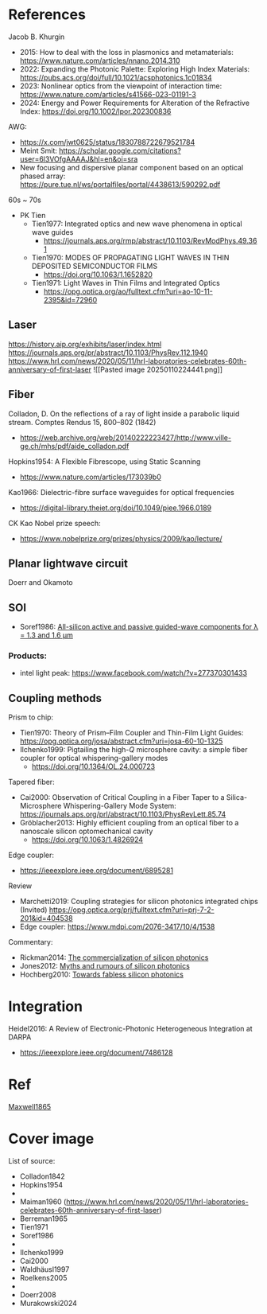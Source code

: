 
# References

Jacob B. Khurgin
- 2015: How to deal with the loss in plasmonics and metamaterials: https://www.nature.com/articles/nnano.2014.310
- 2022: Expanding the Photonic Palette: Exploring High Index Materials: https://pubs.acs.org/doi/full/10.1021/acsphotonics.1c01834
- 2023: Nonlinear optics from the viewpoint of interaction time: https://www.nature.com/articles/s41566-023-01191-3
- 2024: Energy and Power Requirements for Alteration of the Refractive Index: https://doi.org/10.1002/lpor.202300836

AWG:
- https://x.com/jwt0625/status/1830788722679521784
- Meint Smit: https://scholar.google.com/citations?user=6l3VOfgAAAAJ&hl=en&oi=sra
- New focusing and dispersive planar component based on an optical phased array: https://pure.tue.nl/ws/portalfiles/portal/4438613/590292.pdf

60s ~ 70s
- PK Tien
	- Tien1977: Integrated optics and new wave phenomena in optical wave guides 
		- https://journals.aps.org/rmp/abstract/10.1103/RevModPhys.49.361
	- Tien1970: MODES OF PROPAGATING LIGHT WAVES IN THIN DEPOSITED SEMICONDUCTOR FILMS 
		- https://doi.org/10.1063/1.1652820
	- Tien1971: Light Waves in Thin Films and Integrated Optics
		- https://opg.optica.org/ao/fulltext.cfm?uri=ao-10-11-2395&id=72960


## Laser
https://history.aip.org/exhibits/laser/index.html
https://journals.aps.org/pr/abstract/10.1103/PhysRev.112.1940
https://www.hrl.com/news/2020/05/11/hrl-laboratories-celebrates-60th-anniversary-of-first-laser
![[Pasted image 20250110224441.png]]


## Fiber

Colladon, D. On the reflections of a ray of light inside a parabolic liquid stream. Comptes Rendus 15, 800–802 (1842)
- https://web.archive.org/web/20140222223427/http://www.ville-ge.ch/mhs/pdf/aide_colladon.pdf

Hopkins1954: A Flexible Fibrescope, using Static Scanning
- https://www.nature.com/articles/173039b0

Kao1966: Dielectric-fibre surface waveguides for optical frequencies
- https://digital-library.theiet.org/doi/10.1049/piee.1966.0189

CK Kao Nobel prize speech:
- https://www.nobelprize.org/prizes/physics/2009/kao/lecture/

## Planar lightwave circuit
Doerr and Okamoto

## SOI
- Soref1986: [All-silicon active and passive guided-wave components for λ = 1.3 and 1.6 µm](https://doi.org/10.1109/JQE.1986.1073057)

### Products:
- intel light peak: https://www.facebook.com/watch/?v=277370301433



## Coupling methods


Prism to chip:
- Tien1970: Theory of Prism–Film Coupler and Thin-Film Light Guides: https://opg.optica.org/josa/abstract.cfm?uri=josa-60-10-1325
- Ilchenko1999: Pigtailing the high-_Q_ microsphere cavity: a simple fiber coupler for optical whispering-gallery modes
	- https://doi.org/10.1364/OL.24.000723


Tapered fiber:
- Cai2000: Observation of Critical Coupling in a Fiber Taper to a Silica-Microsphere Whispering-Gallery Mode System: https://journals.aps.org/prl/abstract/10.1103/PhysRevLett.85.74
- Gröblacher2013: Highly efficient coupling from an optical fiber to a nanoscale silicon optomechanical cavity
	- https://doi.org/10.1063/1.4826924

Edge coupler:
- https://ieeexplore.ieee.org/document/6895281


Review
- Marchetti2019: Coupling strategies for silicon photonics integrated chips (Invited) https://opg.optica.org/prj/fulltext.cfm?uri=prj-7-2-201&id=404538
- Edge coupler: https://www.mdpi.com/2076-3417/10/4/1538

Commentary:
- Rickman2014: [The commercialization of silicon photonics](https://www.nature.com/articles/nphoton.2014.175)
- Jones2012: [Myths and rumours of silicon photonics](https://www.nature.com/articles/nphoton.2012.66)
- Hochberg2010: [Towards fabless silicon photonics](https://www.nature.com/articles/nphoton.2010.172)


# Integration

Heidel2016: A Review of Electronic-Photonic Heterogeneous Integration at DARPA
- https://ieeexplore.ieee.org/document/7486128

# Ref

[Maxwell1865](https://royalsocietypublishing.org/doi/pdf/10.1098/rstl.1865.0008)

# Cover image
List of source:
- Colladon1842
- Hopkins1954
- 
- Maiman1960 (https://www.hrl.com/news/2020/05/11/hrl-laboratories-celebrates-60th-anniversary-of-first-laser)
- Berreman1965
- Tien1971
- Soref1986
- 
- Ilchenko1999
- Cai2000
- Waldhäusl1997
- Roelkens2005
- 
- Doerr2008
- Murakowski2024

